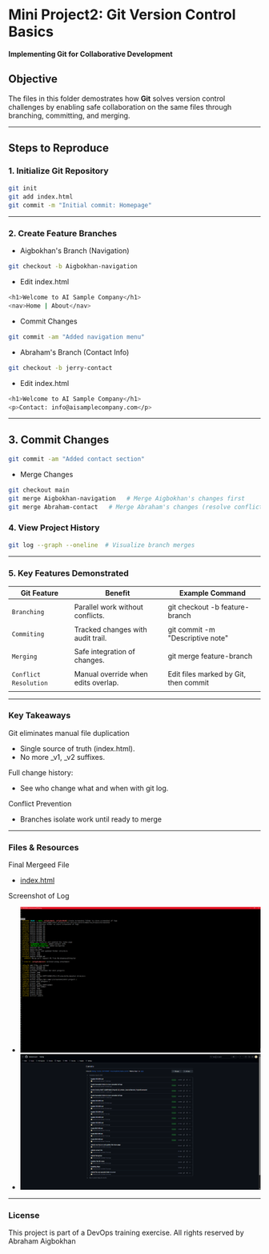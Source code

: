 # Mini Project2: Git Version Control Basics  
**Implementing Git for Collaborative Development**  

## Objective  
The files in this folder demostrates how **Git** solves version control challenges by enabling safe collaboration on the same files through branching, committing, and merging.  

---

## Steps to Reproduce  

### 1. **Initialize Git Repository**  
```bash
git init
git add index.html
git commit -m "Initial commit: Homepage"
```

---

### 2. Create Feature Branches
* Aigbokhan's Branch (Navigation)
```bash
git checkout -b Aigbokhan-navigation
```
* Edit index.html
```bash
<h1>Welcome to AI Sample Company</h1>
<nav>Home | About</nav>
```
* Commit Changes
```bash
git commit -am "Added navigation menu"
```

* Abraham's Branch (Contact Info)
```bash
git checkout -b jerry-contact
```
* Edit index.html
```bash
<h1>Welcome to AI Sample Company</h1>
<p>Contact: info@aisamplecompany.com</p>
```

---

## 3. Commit Changes
```bash
git commit -am "Added contact section"
```
* Merge Changes
```bash
git checkout main
git merge Aigbokhan-navigation   # Merge Aigbokhan's changes first
git merge Abraham-contact   # Merge Abraham's changes (resolve conflicts if any)
```

### 4. View Project History
```bash
git log --graph --oneline  # Visualize branch merges
```

---

### 5. Key Features Demonstrated

| Git Feature            | Benefit                             | Example Command                          |
|------------------------|-------------------------------------|------------------------------------------|
|                                                                                                         |
| `Branching`            | Parallel work without conflicts.    | git checkout -b feature-branch           |
|                                                                                                         |
| `Commiting`            | Tracked changes with audit trail.   | git commit -m "Descriptive note"         |
|                                                                                                         |
| `Merging`              | Safe integration of changes.        | git merge feature-branch                 |
|                                                                                                         |
| `Conflict Resolution`  | Manual override when edits overlap. | Edit files marked by Git, then commit    |
|                                                                                                         |

---

### Key Takeaways

Git eliminates manual file duplication
* Single source of truth (index.html).
* No more _v1, _v2 suffixes.

Full change history:
* See who change what and when with git log.

Conflict Prevention
* Branches isolate work until ready to merge

---

### Files & Resources

Final Mergeed File
* [index.html](https://github.com/Abrahamnosa23/Training/blob/main/DevOps/3MTT-DAREY/Mini_Project2-Git_Version_Control/Website_Project/Git_Versioning/index.html)

Screenshot of Log
* ![Mini-project2 Git Log.png](https://github.com/Abrahamnosa23/Training/blob/main/DevOps/3MTT-DAREY/Mini_Project2-Git_Version_Control/Website_Project/Screenshot/Mini-Project2%20Git%20Log.png)
* ![Mini-Project2 Git Log_Online.png](https://github.com/Abrahamnosa23/Training/blob/main/DevOps/3MTT-DAREY/Mini_Project2-Git_Version_Control/Website_Project/Screenshot/Mini-Project2%20Git%20Log_Online.png)

---

### License

This project is part of a DevOps training exercise. All rights reserved by Abraham Aigbokhan
































